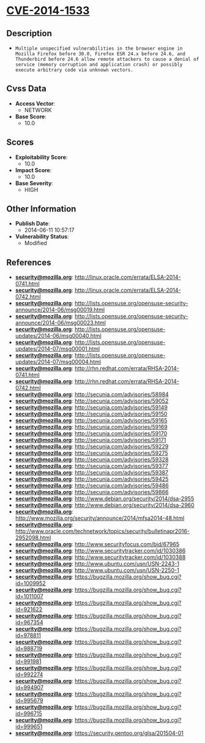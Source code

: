 
# [CVE-2014-1533](https://cve.mitre.org/cgi-bin/cvename.cgi?name=CVE-2014-1533)

## Description

- `Multiple unspecified vulnerabilities in the browser engine in Mozilla Firefox before 30.0, Firefox ESR 24.x before 24.6, and Thunderbird before 24.6 allow remote attackers to cause a denial of service (memory corruption and application crash) or possibly execute arbitrary code via unknown vectors.`

## Cvss Data

- **Access Vector**:
  - NETWORK
- **Base Score**:
  - 10.0

## Scores

- **Exploitability Score**:
  - 10.0
- **Impact Score**:
  - 10.0
- **Base Severity**:
  - HIGH

## Other Information

- **Publish Date**:
  - 2014-06-11 10:57:17
- **Vulnerability Status**:
  - Modified

## References

- **security@mozilla.org**: http://linux.oracle.com/errata/ELSA-2014-0741.html
- **security@mozilla.org**: http://linux.oracle.com/errata/ELSA-2014-0742.html
- **security@mozilla.org**: http://lists.opensuse.org/opensuse-security-announce/2014-06/msg00019.html
- **security@mozilla.org**: http://lists.opensuse.org/opensuse-security-announce/2014-06/msg00023.html
- **security@mozilla.org**: http://lists.opensuse.org/opensuse-updates/2014-06/msg00040.html
- **security@mozilla.org**: http://lists.opensuse.org/opensuse-updates/2014-07/msg00001.html
- **security@mozilla.org**: http://lists.opensuse.org/opensuse-updates/2014-07/msg00004.html
- **security@mozilla.org**: http://rhn.redhat.com/errata/RHSA-2014-0741.html
- **security@mozilla.org**: http://rhn.redhat.com/errata/RHSA-2014-0742.html
- **security@mozilla.org**: http://secunia.com/advisories/58984
- **security@mozilla.org**: http://secunia.com/advisories/59052
- **security@mozilla.org**: http://secunia.com/advisories/59149
- **security@mozilla.org**: http://secunia.com/advisories/59150
- **security@mozilla.org**: http://secunia.com/advisories/59165
- **security@mozilla.org**: http://secunia.com/advisories/59169
- **security@mozilla.org**: http://secunia.com/advisories/59170
- **security@mozilla.org**: http://secunia.com/advisories/59171
- **security@mozilla.org**: http://secunia.com/advisories/59229
- **security@mozilla.org**: http://secunia.com/advisories/59275
- **security@mozilla.org**: http://secunia.com/advisories/59328
- **security@mozilla.org**: http://secunia.com/advisories/59377
- **security@mozilla.org**: http://secunia.com/advisories/59387
- **security@mozilla.org**: http://secunia.com/advisories/59425
- **security@mozilla.org**: http://secunia.com/advisories/59486
- **security@mozilla.org**: http://secunia.com/advisories/59866
- **security@mozilla.org**: http://www.debian.org/security/2014/dsa-2955
- **security@mozilla.org**: http://www.debian.org/security/2014/dsa-2960
- **security@mozilla.org**: http://www.mozilla.org/security/announce/2014/mfsa2014-48.html
- **security@mozilla.org**: http://www.oracle.com/technetwork/topics/security/bulletinapr2016-2952098.html
- **security@mozilla.org**: http://www.securityfocus.com/bid/67965
- **security@mozilla.org**: http://www.securitytracker.com/id/1030386
- **security@mozilla.org**: http://www.securitytracker.com/id/1030388
- **security@mozilla.org**: http://www.ubuntu.com/usn/USN-2243-1
- **security@mozilla.org**: http://www.ubuntu.com/usn/USN-2250-1
- **security@mozilla.org**: https://bugzilla.mozilla.org/show_bug.cgi?id=1009952
- **security@mozilla.org**: https://bugzilla.mozilla.org/show_bug.cgi?id=1011007
- **security@mozilla.org**: https://bugzilla.mozilla.org/show_bug.cgi?id=921622
- **security@mozilla.org**: https://bugzilla.mozilla.org/show_bug.cgi?id=967354
- **security@mozilla.org**: https://bugzilla.mozilla.org/show_bug.cgi?id=978811
- **security@mozilla.org**: https://bugzilla.mozilla.org/show_bug.cgi?id=988719
- **security@mozilla.org**: https://bugzilla.mozilla.org/show_bug.cgi?id=991981
- **security@mozilla.org**: https://bugzilla.mozilla.org/show_bug.cgi?id=992274
- **security@mozilla.org**: https://bugzilla.mozilla.org/show_bug.cgi?id=994907
- **security@mozilla.org**: https://bugzilla.mozilla.org/show_bug.cgi?id=995679
- **security@mozilla.org**: https://bugzilla.mozilla.org/show_bug.cgi?id=996715
- **security@mozilla.org**: https://bugzilla.mozilla.org/show_bug.cgi?id=999651
- **security@mozilla.org**: https://security.gentoo.org/glsa/201504-01
